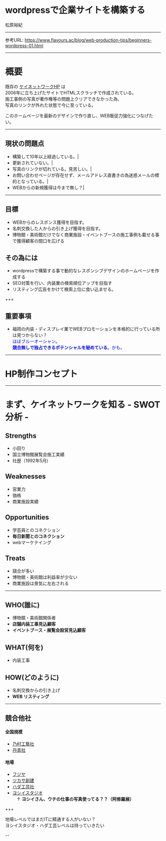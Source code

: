 # wordpressで企業サイトを構築する
松原裕紀

---


参考URL: https://www.flavours.ac/blog/web-production-tips/beginners-wordpress-01.html

---


# 概要

既存の [ケイネットワークHP](http://www.knet-sd.jp)  は  
2006年に立ち上げたサイトでHTMLスクラッチで作成されている。  
施工事例の写真が著作権等の問題上クリアできなかった為、  
写真のリンクが外れた状態で今に至っている。  

このホームページを最新のデザインで作り直し、WEB販促力強化につなげたい。

---


## 現状の問題点

- 構築して10年以上経過している。|
- 更新されていない。|
- 写真のリンクが切れている。見苦しい。|
- お問い合わせページが存在せず、メールアドレス直書きの為迷惑メールの標的となっている。|
- WEBからの新規獲得は今まで無し？|

---

## 目標

- WEBからのレスポンス獲得を目指す。
- 名刺交換した人からの引き上げ獲得を目指す。
- 博物館・美術館だけでなく商業施設・イベントブースの施工事例も載せる事で獲得顧客の間口を広げる

## その為には

- wordpressで構築する事で動的なレスポンシブデザインのホームページを作成する
- SEO対策を行い、内装業の検索順位アップを目指す
- リスティング広告をかけて検索上位に食い込ませる。

+++

## 重要事項

- 福岡の内装・ディスプレイ業でWEBプロモーションを本格的に行っている所は見つからない？  
<font color="blue">ほぼブルーオーシャン。  
**競合無しで独占できるポテンシャルを秘めている**。かも。</font>

---


# HP制作コンセプト

---

# まず、ケイネットワークを知る - SWOT分析 -

## Strengths
- 小回り
- 国立博物館展覧会施工実績
- 社歴（1992年5月)

## Weaknesses
- 営業力
- 価格
- 商業施設実績

## Opportunities
- 学芸員とのコネクション
- **毎日新聞とのコネクション**
- webマーケテイング

## Treats
- 競合が多い
- 博物館・美術館は利益率が少ない
- 商業施設は景気に左右される


---

## WHO(誰に)
- 博物館・美術館関係者
- **店舗内装工事見込顧客**
- **イベントブース・展覧会設営見込顧客**

## WHAT(何を)
- 内装工事

## HOW(どのように)
- 名刺交換からの引き上げ
- **WEB リスティング**


---

## 競合他社

#### 全国規模
- [乃村工藝社](https://www.nomurakougei.co.jp/)
- [丹青社](https://www.tanseisha.co.jp)

#### 地場
- [フジヤ](http://www.fujiya-net.co.jp)
- [ツカサ創建](http://www.tsukasa-soken.co.jp)
- [ハダ工芸社](http://hadakogeisha.com/)
- [ヨシイスタジオ](http://www.yoshiistudio.com/)  
　↑ __ヨシイさん、ウチの仕事の写真使ってる？？（阿修羅展）__

+++

地場レベルではまだITに精通する人がいない？  
ヨシイスタジオ・ハダ工芸レベルは持っていきたい

--
